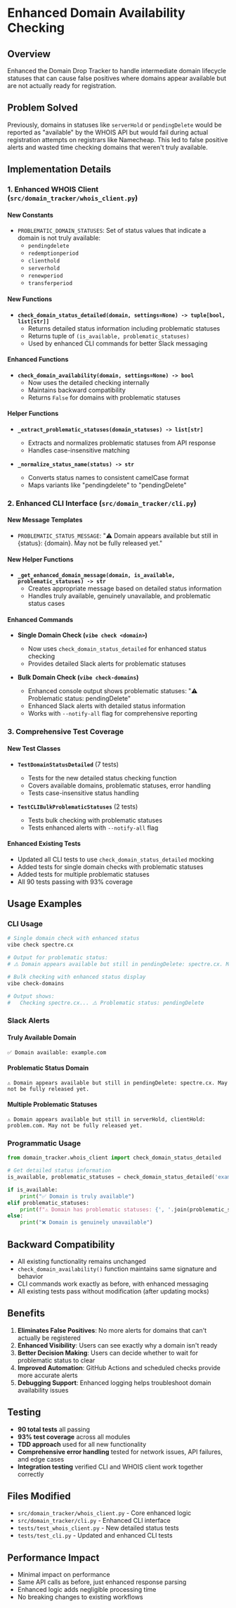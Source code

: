 # Enhanced Domain Availability Checking

## Overview
Enhanced the Domain Drop Tracker to handle intermediate domain lifecycle statuses that can cause false positives where domains appear available but are not actually ready for registration.

## Problem Solved
Previously, domains in statuses like `serverHold` or `pendingDelete` would be reported as "available" by the WHOIS API but would fail during actual registration attempts on registrars like Namecheap. This led to false positive alerts and wasted time checking domains that weren't truly available.

## Implementation Details

### 1. Enhanced WHOIS Client (`src/domain_tracker/whois_client.py`)

#### New Constants
- `PROBLEMATIC_DOMAIN_STATUSES`: Set of status values that indicate a domain is not truly available:
  - `pendingdelete`
  - `redemptionperiod`
  - `clienthold`
  - `serverhold`
  - `renewperiod`
  - `transferperiod`

#### New Functions
- **`check_domain_status_detailed(domain, settings=None) -> tuple[bool, list[str]]`**
  - Returns detailed status information including problematic statuses
  - Returns tuple of `(is_available, problematic_statuses)`
  - Used by enhanced CLI commands for better Slack messaging

#### Enhanced Functions
- **`check_domain_availability(domain, settings=None) -> bool`**
  - Now uses the detailed checking internally
  - Maintains backward compatibility
  - Returns `False` for domains with problematic statuses

#### Helper Functions
- **`_extract_problematic_statuses(domain_statuses) -> list[str]`**
  - Extracts and normalizes problematic statuses from API response
  - Handles case-insensitive matching

- **`_normalize_status_name(status) -> str`**
  - Converts status names to consistent camelCase format
  - Maps variants like "pendingdelete" to "pendingDelete"

### 2. Enhanced CLI Interface (`src/domain_tracker/cli.py`)

#### New Message Templates
- `PROBLEMATIC_STATUS_MESSAGE`: "⚠️ Domain appears available but still in {status}: {domain}. May not be fully released yet."

#### New Helper Functions
- **`_get_enhanced_domain_message(domain, is_available, problematic_statuses) -> str`**
  - Creates appropriate message based on detailed status information
  - Handles truly available, genuinely unavailable, and problematic status cases

#### Enhanced Commands
- **Single Domain Check (`vibe check <domain>`)**
  - Now uses `check_domain_status_detailed` for enhanced status checking
  - Provides detailed Slack alerts for problematic statuses

- **Bulk Domain Check (`vibe check-domains`)**
  - Enhanced console output shows problematic statuses: "⚠️ Problematic status: pendingDelete"
  - Enhanced Slack alerts with detailed status information
  - Works with `--notify-all` flag for comprehensive reporting

### 3. Comprehensive Test Coverage

#### New Test Classes
- **`TestDomainStatusDetailed`** (7 tests)
  - Tests for the new detailed status checking function
  - Covers available domains, problematic statuses, error handling
  - Tests case-insensitive status handling

- **`TestCLIBulkProblematicStatuses`** (2 tests)
  - Tests bulk checking with problematic statuses
  - Tests enhanced alerts with `--notify-all` flag

#### Enhanced Existing Tests
- Updated all CLI tests to use `check_domain_status_detailed` mocking
- Added tests for single domain checks with problematic statuses
- Added tests for multiple problematic statuses
- All 90 tests passing with 93% coverage

## Usage Examples

### CLI Usage
```bash
# Single domain check with enhanced status
vibe check spectre.cx

# Output for problematic status:
# ⚠️ Domain appears available but still in pendingDelete: spectre.cx. May not be fully released yet.

# Bulk checking with enhanced status display
vibe check-domains

# Output shows:
#   Checking spectre.cx... ⚠️ Problematic status: pendingDelete
```

### Slack Alerts

#### Truly Available Domain
```
✅ Domain available: example.com
```

#### Problematic Status Domain
```
⚠️ Domain appears available but still in pendingDelete: spectre.cx. May not be fully released yet.
```

#### Multiple Problematic Statuses
```
⚠️ Domain appears available but still in serverHold, clientHold: problem.com. May not be fully released yet.
```

### Programmatic Usage
```python
from domain_tracker.whois_client import check_domain_status_detailed

# Get detailed status information
is_available, problematic_statuses = check_domain_status_detailed('example.com')

if is_available:
    print("✅ Domain is truly available")
elif problematic_statuses:
    print(f"⚠️ Domain has problematic statuses: {', '.join(problematic_statuses)}")
else:
    print("❌ Domain is genuinely unavailable")
```

## Backward Compatibility
- All existing functionality remains unchanged
- `check_domain_availability()` function maintains same signature and behavior
- CLI commands work exactly as before, with enhanced messaging
- All existing tests pass without modification (after updating mocks)

## Benefits
1. **Eliminates False Positives**: No more alerts for domains that can't actually be registered
2. **Enhanced Visibility**: Users can see exactly why a domain isn't ready
3. **Better Decision Making**: Users can decide whether to wait for problematic status to clear
4. **Improved Automation**: GitHub Actions and scheduled checks provide more accurate alerts
5. **Debugging Support**: Enhanced logging helps troubleshoot domain availability issues

## Testing
- **90 total tests** all passing
- **93% test coverage** across all modules
- **TDD approach** used for all new functionality
- **Comprehensive error handling** tested for network issues, API failures, and edge cases
- **Integration testing** verified CLI and WHOIS client work together correctly

## Files Modified
- `src/domain_tracker/whois_client.py` - Core enhanced logic
- `src/domain_tracker/cli.py` - Enhanced CLI interface
- `tests/test_whois_client.py` - New detailed status tests
- `tests/test_cli.py` - Updated and enhanced CLI tests

## Performance Impact
- Minimal impact on performance
- Same API calls as before, just enhanced response parsing
- Enhanced logic adds negligible processing time
- No breaking changes to existing workflows
